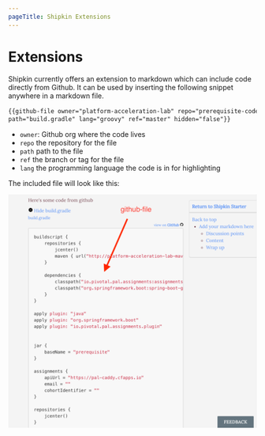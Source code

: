 ```yaml
---
pageTitle: Shipkin Extensions
---
```


# Extensions

Shipkin currently offers an extension to markdown which can include code
directly from Github.
It can be used by inserting the following snippet anywhere in a markdown
file.

```markdown
{{github-file owner="platform-acceleration-lab" repo="prerequisite-code"
path="build.gradle" lang="groovy" ref="master" hidden="false"}}
```

-   `owner`: Github org where the code lives
-   `repo` the repository for the file
-   `path` path to the file
-   `ref` the branch or tag for the file
-   `lang` the programming language the code is in for highlighting 

The included file will look like this:

![github-extension-include](githubFile.png)